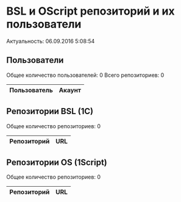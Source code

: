 ﻿# BSL и OScript репозиторий и их пользователи

Актуальность: 06.09.2016 5:08:54

## Пользователи

Общее количество пользователей: 0
Всего репозиториев: 0

| Пользователь | Акаунт |
---|---|



## Репозитории BSL (1C)

Общее количество репозиториев: 0

| Репозиторий | URL |
|---|---|



## Репозитории OS (1Script)

Общее количество репозиториев: 0

| Репозиторий | URL |
|---|---|




